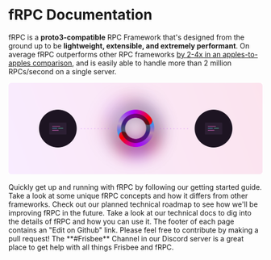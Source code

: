 # fRPC Documentation

<Tooltip tip="Frisbee RPC">fRPC</Tooltip> is a **proto3-compatible** RPC Framework
that's designed from the ground up to be **lightweight, extensible, and extremely
performant**. On average fRPC outperforms other RPC frameworks [by 2-4x in an apples-to-apples
comparison](/performance/grpc-benchmarks), and is easily able to handle more than
2 million RPCs/second on a single server.

![intro](../images/intro.svg)

<CardGroup cols={2}>
  <Card
    title="Getting Started"
    icon="circle-play"
    href="/getting-started/overview"
  >
    Quickly get up and running with fRPC by following our getting started guide.
  </Card>
  <Card title="Concepts" icon="lightbulb-on" href="/getting-started/concepts">
    Take a look at some unique fRPC concepts and how it differs from other
    frameworks.
  </Card>
  <Card title="Roadmap" icon="map" href="/getting-started/concepts">
    Check out our planned technical roadmap to see how we'll be improving fRPC
    in the future.
  </Card>
  <Card
    title="Technical Docs"
    icon="book-open-cover"
    href="/reference/overview"
  >
    Take a look at our technical docs to dig into the details of fRPC and how
    you can use it.
  </Card>
</CardGroup>

<CardGroup cols={2}>
  <Card
    title="Contributing"
    icon="github"
    href="https://github.com/loopholelabs/frpc-go"
  >
    The footer of each page contains an "Edit on Github" link. Please feel free
    to contribute by making a pull request!
  </Card>
  <Card
    title="Join Our Discord"
    icon="discord"
    href="https://loopholelabs.io/discord"
  >
    The **#Frisbee** Channel in our Discord server is a great place to get help
    with all things Frisbee and fRPC.
  </Card>
</CardGroup>
